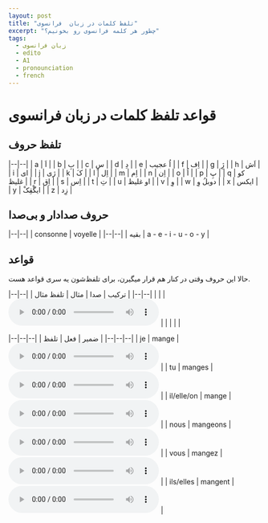 ```yaml
---
layout: post
title: "تلفظ کلمات در زبان  فرانسوی"
excerpt: "چطور هر کلمه فرانسوی رو بخونیم؟"
tags: 
  - زبان فرانسوی
  - edito
  - A1
  - pronounciation
  - french
---
```


# قواعد تلفظ کلمات در زبان فرانسوی

## تلفظ حروف

|--|--|
| a | اَ |
| b | بِ |
| c | سِ |
| d | دِ |
| e | اُ عجیب |
| f | اِف |
| g | ژِ |
| h | اَش |
| i | ای |
| j | ژی |
| k | کَ |
| l | اِل |
| m | اِم |
| n | اِن |
| o | اُ |
| p | پِ |
| q | کو غلیظ |
| r | اِق |
| s | اِس |
| t | تِ |
| u | او غلیظ |
| v | وِ |
| w | دوبلُ وِ |
| x | ایکس |
| y | ایگْقِکْ |
| z | زِد |

## حروف صدادار و بی‌صدا

|--|--|
| consonne | voyelle |
|--|--|
| بقیه | a - e - i - u - o - y |

## قواعد

حالا این حروف وقتی در کنار هم قرار میگیرن، برای تلفظ‌شون یه سری قواعد هست.

|--|--|
| ترکیب | صدا | مثال | تلفظ مثال |
|--|--|
| | | <audio controls><source src="test.mp3" type="audio/mpeg"></audio> |
| | | |


|--|--|--|
| ضمیر | فعل | تلفظ |
|--|--|--|
| je | mange | <audio controls><source src="https://github.com/arm-on/arm-on.github.io/raw/master/assets/audio/ichbingut.mp3" type="audio/mpeg"></audio> |
| tu | manges | <audio controls><source src="1704825946P387071-tumanges.mp3" type="audio/mpeg"></audio> |
| il/elle/on | mange | <audio controls><source src="1704825947P7560709-ilmange.mp3" type="audio/mpeg"></audio> |
| nous | mangeons | <audio controls><source src="1704825949P146952-nousmangeons.mp3" type="audio/mpeg"></audio> |
| vous | mangez | <audio controls><source src="1704825950P500524-vousmangez.mp3" type="audio/mpeg"></audio> |
| ils/elles | mangent | <audio controls><source src="1704825951P77415-ilsmangent.mp3" type="audio/mpeg"></audio> |